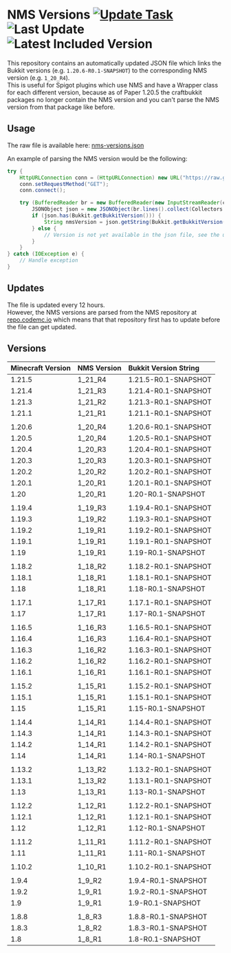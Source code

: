 # NMS Versions [![Update Task](https://img.shields.io/github/actions/workflow/status/Rapha149/NMSVersions/update.yml?logo=github&label=Update%20Task)](https://github.com/Rapha149/NMSVersions/actions/workflows/update.yml) <!-- date_start -->![Last Update](https://img.shields.io/badge/Last_Update-2025--03--26_12%3A26_UTC-blue)<!-- date_end --> <!-- latest_version_start -->![Latest Included Version](https://img.shields.io/badge/Latest_Included_Version-1.21.5-slateblue)<!-- latest_version_end -->

This repository contains an automatically updated JSON file which links the Bukkit versions (e.g. `1.20.6-R0.1-SNAPSHOT`) to the corresponding NMS version (e.g. `1_20_R4`).  
This is useful for Spigot plugins which use NMS and have a Wrapper class for each different version, because as of Paper 1.20.5 the craftbukkit packages no longer contain the NMS version and you can't parse the NMS version from that package like before.

## Usage

The raw file is available here: [nms-versions.json](https://raw.githubusercontent.com/Rapha149/NMSVersions/main/nms-versions.json)

An example of parsing the NMS version would be the following:
```java
try {
    HttpURLConnection conn = (HttpURLConnection) new URL("https://raw.githubusercontent.com/Rapha149/NMSVersions/main/nms-versions.json").openConnection();
    conn.setRequestMethod("GET");
    conn.connect();

    try (BufferedReader br = new BufferedReader(new InputStreamReader(conn.getInputStream()))) {
        JSONObject json = new JSONObject(br.lines().collect(Collectors.joining()));
        if (json.has(Bukkit.getBukkitVersion())) {
            String nmsVersion = json.getString(Bukkit.getBukkitVersion());
        } else {
            // Version is not yet available in the json file, see the updates section
        }
    }
} catch (IOException e) {
    // Handle exception
}
```

## Updates

The file is updated every 12 hours.  
However, the NMS versions are parsed from the NMS repository at [repo.codemc.io](https://repo.codemc.io/#browse/browse:nms:org%2Fspigotmc%2Fspigot) which means that that repository first has to update before the file can get updated.

## Versions

<!-- versions_start -->
| Minecraft Version   | NMS Version   | Bukkit Version String   |
|:--------------------|:--------------|:------------------------|
| 1.21.5              | 1_21_R4       | 1.21.5-R0.1-SNAPSHOT    |
| 1.21.4              | 1_21_R3       | 1.21.4-R0.1-SNAPSHOT    |
| 1.21.3              | 1_21_R2       | 1.21.3-R0.1-SNAPSHOT    |
| 1.21.1              | 1_21_R1       | 1.21.1-R0.1-SNAPSHOT    |
|                     |               |                         |
| 1.20.6              | 1_20_R4       | 1.20.6-R0.1-SNAPSHOT    |
| 1.20.5              | 1_20_R4       | 1.20.5-R0.1-SNAPSHOT    |
| 1.20.4              | 1_20_R3       | 1.20.4-R0.1-SNAPSHOT    |
| 1.20.3              | 1_20_R3       | 1.20.3-R0.1-SNAPSHOT    |
| 1.20.2              | 1_20_R2       | 1.20.2-R0.1-SNAPSHOT    |
| 1.20.1              | 1_20_R1       | 1.20.1-R0.1-SNAPSHOT    |
| 1.20                | 1_20_R1       | 1.20-R0.1-SNAPSHOT      |
|                     |               |                         |
| 1.19.4              | 1_19_R3       | 1.19.4-R0.1-SNAPSHOT    |
| 1.19.3              | 1_19_R2       | 1.19.3-R0.1-SNAPSHOT    |
| 1.19.2              | 1_19_R1       | 1.19.2-R0.1-SNAPSHOT    |
| 1.19.1              | 1_19_R1       | 1.19.1-R0.1-SNAPSHOT    |
| 1.19                | 1_19_R1       | 1.19-R0.1-SNAPSHOT      |
|                     |               |                         |
| 1.18.2              | 1_18_R2       | 1.18.2-R0.1-SNAPSHOT    |
| 1.18.1              | 1_18_R1       | 1.18.1-R0.1-SNAPSHOT    |
| 1.18                | 1_18_R1       | 1.18-R0.1-SNAPSHOT      |
|                     |               |                         |
| 1.17.1              | 1_17_R1       | 1.17.1-R0.1-SNAPSHOT    |
| 1.17                | 1_17_R1       | 1.17-R0.1-SNAPSHOT      |
|                     |               |                         |
| 1.16.5              | 1_16_R3       | 1.16.5-R0.1-SNAPSHOT    |
| 1.16.4              | 1_16_R3       | 1.16.4-R0.1-SNAPSHOT    |
| 1.16.3              | 1_16_R2       | 1.16.3-R0.1-SNAPSHOT    |
| 1.16.2              | 1_16_R2       | 1.16.2-R0.1-SNAPSHOT    |
| 1.16.1              | 1_16_R1       | 1.16.1-R0.1-SNAPSHOT    |
|                     |               |                         |
| 1.15.2              | 1_15_R1       | 1.15.2-R0.1-SNAPSHOT    |
| 1.15.1              | 1_15_R1       | 1.15.1-R0.1-SNAPSHOT    |
| 1.15                | 1_15_R1       | 1.15-R0.1-SNAPSHOT      |
|                     |               |                         |
| 1.14.4              | 1_14_R1       | 1.14.4-R0.1-SNAPSHOT    |
| 1.14.3              | 1_14_R1       | 1.14.3-R0.1-SNAPSHOT    |
| 1.14.2              | 1_14_R1       | 1.14.2-R0.1-SNAPSHOT    |
| 1.14                | 1_14_R1       | 1.14-R0.1-SNAPSHOT      |
|                     |               |                         |
| 1.13.2              | 1_13_R2       | 1.13.2-R0.1-SNAPSHOT    |
| 1.13.1              | 1_13_R2       | 1.13.1-R0.1-SNAPSHOT    |
| 1.13                | 1_13_R1       | 1.13-R0.1-SNAPSHOT      |
|                     |               |                         |
| 1.12.2              | 1_12_R1       | 1.12.2-R0.1-SNAPSHOT    |
| 1.12.1              | 1_12_R1       | 1.12.1-R0.1-SNAPSHOT    |
| 1.12                | 1_12_R1       | 1.12-R0.1-SNAPSHOT      |
|                     |               |                         |
| 1.11.2              | 1_11_R1       | 1.11.2-R0.1-SNAPSHOT    |
| 1.11                | 1_11_R1       | 1.11-R0.1-SNAPSHOT      |
|                     |               |                         |
| 1.10.2              | 1_10_R1       | 1.10.2-R0.1-SNAPSHOT    |
|                     |               |                         |
| 1.9.4               | 1_9_R2        | 1.9.4-R0.1-SNAPSHOT     |
| 1.9.2               | 1_9_R1        | 1.9.2-R0.1-SNAPSHOT     |
| 1.9                 | 1_9_R1        | 1.9-R0.1-SNAPSHOT       |
|                     |               |                         |
| 1.8.8               | 1_8_R3        | 1.8.8-R0.1-SNAPSHOT     |
| 1.8.3               | 1_8_R2        | 1.8.3-R0.1-SNAPSHOT     |
| 1.8                 | 1_8_R1        | 1.8-R0.1-SNAPSHOT       |
<!-- versions_end -->
